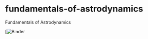 # fundamentals-of-astrodynamics
Fundamentals of Astrodynamics

[![Binder](https://mybinder.org/v2/gh/tudat-team/fundamentals-of-astrodynamics/master?filepath=index.ipynb)
